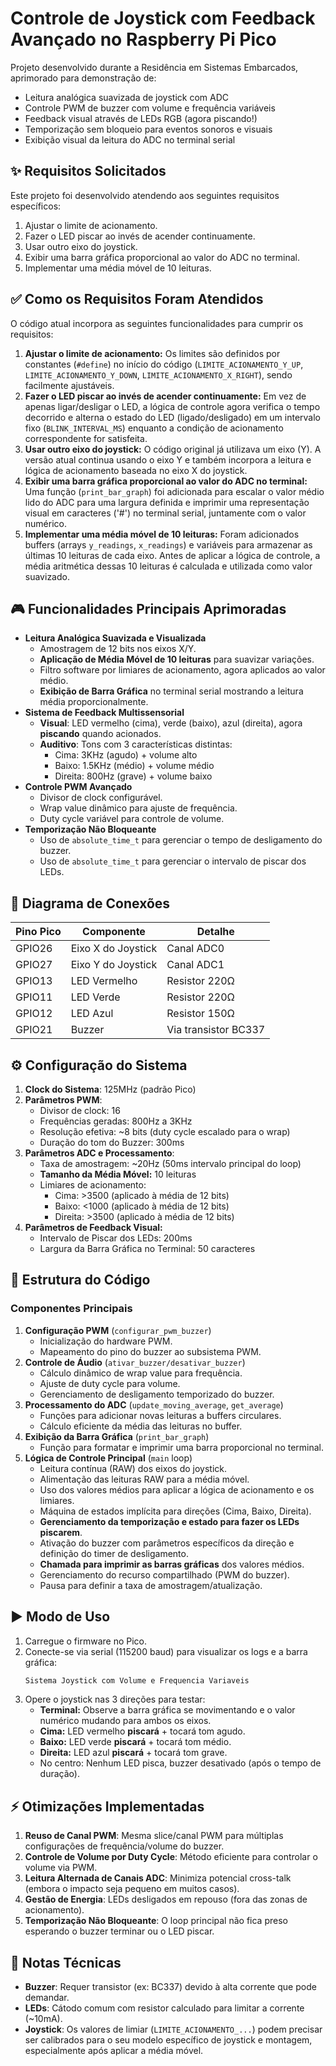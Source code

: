 # Controle de Joystick com Feedback Avançado no Raspberry Pi Pico

Projeto desenvolvido durante a Residência em Sistemas Embarcados, aprimorado para demonstração de:
- Leitura analógica suavizada de joystick com ADC
- Controle PWM de buzzer com volume e frequência variáveis
- Feedback visual através de LEDs RGB (agora piscando!)
- Temporização sem bloqueio para eventos sonoros e visuais
- Exibição visual da leitura do ADC no terminal serial

## ✨ Requisitos Solicitados
Este projeto foi desenvolvido atendendo aos seguintes requisitos específicos:
1.  Ajustar o limite de acionamento.
2.  Fazer o LED piscar ao invés de acender continuamente.
3.  Usar outro eixo do joystick.
4.  Exibir uma barra gráfica proporcional ao valor do ADC no terminal.
5.  Implementar uma média móvel de 10 leituras.

## ✅ Como os Requisitos Foram Atendidos

O código atual incorpora as seguintes funcionalidades para cumprir os requisitos:

1.  **Ajustar o limite de acionamento:** Os limites são definidos por constantes (`#define`) no início do código (`LIMITE_ACIONAMENTO_Y_UP`, `LIMITE_ACIONAMENTO_Y_DOWN`, `LIMITE_ACIONAMENTO_X_RIGHT`), sendo facilmente ajustáveis.
2.  **Fazer o LED piscar ao invés de acender continuamente:** Em vez de apenas ligar/desligar o LED, a lógica de controle agora verifica o tempo decorrido e alterna o estado do LED (ligado/desligado) em um intervalo fixo (`BLINK_INTERVAL_MS`) enquanto a condição de acionamento correspondente for satisfeita.
3.  **Usar outro eixo do joystick:** O código original já utilizava um eixo (Y). A versão atual continua usando o eixo Y e também incorpora a leitura e lógica de acionamento baseada no eixo X do joystick.
4.  **Exibir uma barra gráfica proporcional ao valor do ADC no terminal:** Uma função (`print_bar_graph`) foi adicionada para escalar o valor médio lido do ADC para uma largura definida e imprimir uma representação visual em caracteres ('#') no terminal serial, juntamente com o valor numérico.
5.  **Implementar uma média móvel de 10 leituras:** Foram adicionados buffers (arrays `y_readings`, `x_readings`) e variáveis para armazenar as últimas 10 leituras de cada eixo. Antes de aplicar a lógica de controle, a média aritmética dessas 10 leituras é calculada e utilizada como valor suavizado.

## 🎮 Funcionalidades Principais Aprimoradas
-   **Leitura Analógica Suavizada e Visualizada**
    -   Amostragem de 12 bits nos eixos X/Y.
    -   **Aplicação de Média Móvel de 10 leituras** para suavizar variações.
    -   Filtro software por limiares de acionamento, agora aplicados ao valor médio.
    -   **Exibição de Barra Gráfica** no terminal serial mostrando a leitura média proporcionalmente.
-   **Sistema de Feedback Multissensorial**
    -   **Visual**: LED vermelho (cima), verde (baixo), azul (direita), agora **piscando** quando acionados.
    -   **Auditivo**: Tons com 3 características distintas:
        -   Cima: 3KHz (agudo) + volume alto
        -   Baixo: 1.5KHz (médio) + volume médio
        -   Direita: 800Hz (grave) + volume baixo
-   **Controle PWM Avançado**
    -   Divisor de clock configurável.
    -   Wrap value dinâmico para ajuste de frequência.
    -   Duty cycle variável para controle de volume.
-   **Temporização Não Bloqueante**
    -   Uso de `absolute_time_t` para gerenciar o tempo de desligamento do buzzer.
    -   Uso de `absolute_time_t` para gerenciar o intervalo de piscar dos LEDs.

## 🔌 Diagrama de Conexões
| Pino Pico | Componente        | Detalhe                  |
|-----------|-------------------|--------------------------|
| GPIO26    | Eixo X do Joystick | Canal ADC0               |
| GPIO27    | Eixo Y do Joystick | Canal ADC1               |
| GPIO13    | LED Vermelho      | Resistor 220Ω            |
| GPIO11    | LED Verde         | Resistor 220Ω            |
| GPIO12    | LED Azul          | Resistor 150Ω            |
| GPIO21    | Buzzer            | Via transistor BC337     |

## ⚙️ Configuração do Sistema
1.  **Clock do Sistema**: 125MHz (padrão Pico)
2.  **Parâmetros PWM**:
    -   Divisor de clock: 16
    -   Frequências geradas: 800Hz a 3KHz
    -   Resolução efetiva: ~8 bits (duty cycle escalado para o wrap)
    -   Duração do tom do Buzzer: 300ms
3.  **Parâmetros ADC e Processamento**:
    -   Taxa de amostragem: ~20Hz (50ms intervalo principal do loop)
    -   **Tamanho da Média Móvel:** 10 leituras
    -   Limiares de acionamento:
        -   Cima: >3500 (aplicado à média de 12 bits)
        -   Baixo: <1000 (aplicado à média de 12 bits)
        -   Direita: >3500 (aplicado à média de 12 bits)
4.  **Parâmetros de Feedback Visual:**
    -   Intervalo de Piscar dos LEDs: 200ms
    -   Largura da Barra Gráfica no Terminal: 50 caracteres

## 🧠 Estrutura do Código
### Componentes Principais
1.  **Configuração PWM** (`configurar_pwm_buzzer`)
    -   Inicialização do hardware PWM.
    -   Mapeamento do pino do buzzer ao subsistema PWM.
2.  **Controle de Áudio** (`ativar_buzzer/desativar_buzzer`)
    -   Cálculo dinâmico de wrap value para frequência.
    -   Ajuste de duty cycle para volume.
    -   Gerenciamento de desligamento temporizado do buzzer.
3.  **Processamento do ADC** (`update_moving_average`, `get_average`)
    -   Funções para adicionar novas leituras a buffers circulares.
    -   Cálculo eficiente da média das leituras no buffer.
4.  **Exibição da Barra Gráfica** (`print_bar_graph`)
    -   Função para formatar e imprimir uma barra proporcional no terminal.
5.  **Lógica de Controle Principal** (`main` loop)
    -   Leitura contínua (RAW) dos eixos do joystick.
    -   Alimentação das leituras RAW para a média móvel.
    -   Uso dos valores médios para aplicar a lógica de acionamento e os limiares.
    -   Máquina de estados implícita para direções (Cima, Baixo, Direita).
    -   **Gerenciamento da temporização e estado para fazer os LEDs piscarem**.
    -   Ativação do buzzer com parâmetros específicos da direção e definição do timer de desligamento.
    -   **Chamada para imprimir as barras gráficas** dos valores médios.
    -   Gerenciamento do recurso compartilhado (PWM do buzzer).
    -   Pausa para definir a taxa de amostragem/atualização.

## ▶️ Modo de Uso
1.  Carregue o firmware no Pico.
2.  Conecte-se via serial (115200 baud) para visualizar os logs e a barra gráfica:
    ```bash
    Sistema Joystick com Volume e Frequencia Variaveis
    ```
3.  Opere o joystick nas 3 direções para testar:
    -   **Terminal:** Observe a barra gráfica se movimentando e o valor numérico mudando para ambos os eixos.
    -   **Cima:** LED vermelho **piscará** + tocará tom agudo.
    -   **Baixo:** LED verde **piscará** + tocará tom médio.
    -   **Direita:** LED azul **piscará** + tocará tom grave.
    -   No centro: Nenhum LED pisca, buzzer desativado (após o tempo de duração).

## ⚡ Otimizações Implementadas
1.  **Reuso de Canal PWM**: Mesma slice/canal PWM para múltiplas configurações de frequência/volume do buzzer.
2.  **Controle de Volume por Duty Cycle**: Método eficiente para controlar o volume via PWM.
3.  **Leitura Alternada de Canais ADC**: Minimiza potencial cross-talk (embora o impacto seja pequeno em muitos casos).
4.  **Gestão de Energia**: LEDs desligados em repouso (fora das zonas de acionamento).
5.  **Temporização Não Bloqueante**: O loop principal não fica preso esperando o buzzer terminar ou o LED piscar.

## 📌 Notas Técnicas
-   **Buzzer**: Requer transistor (ex: BC337) devido à alta corrente que pode demandar.
-   **LEDs**: Cátodo comum com resistor calculado para limitar a corrente (~10mA).
-   **Joystick**: Os valores de limiar (`LIMITE_ACIONAMENTO_...`) podem precisar ser calibrados para o seu modelo específico de joystick e montagem, especialmente após aplicar a média móvel.

